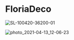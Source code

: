 # FloriaDeco
![SL-100420-36200-01](https://user-images.githubusercontent.com/78889189/114546515-860fb500-9c5d-11eb-84e1-f6d4dc33b5f9.jpg)

![photo_2021-04-13_12-06-23](https://user-images.githubusercontent.com/78889189/114546963-13eba000-9c5e-11eb-8128-afbad39b64de.jpg)

